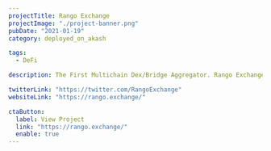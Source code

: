 ```yaml
---
projectTitle: Rango Exchange
projectImage: "./project-banner.png"
pubDate: "2021-01-19"
category: deployed_on_akash

tags:
  - DeFi

description: The First Multichain Dex/Bridge Aggregator. Rango Exchange hosts its homepage on Akash and commits to moving its entire infrastructure as Akash matures, according to this tweet from their official account.

twitterLink: "https://twitter.com/RangoExchange"
websiteLink: "https://rango.exchange/"

ctaButton:
  label: View Project
  link: "https://rango.exchange/"
  enable: true
---
```

